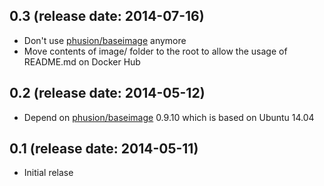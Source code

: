 ## 0.3 (release date: 2014-07-16)
  * Don't use [phusion/baseimage](https://index.docker.io/u/phusion/baseimage/) anymore
  * Move contents of image/ folder to the root to allow the usage of README.md on Docker Hub

## 0.2 (release date: 2014-05-12)
  * Depend on [phusion/baseimage](https://index.docker.io/u/phusion/baseimage/) 0.9.10 which is based on Ubuntu 14.04

## 0.1 (release date: 2014-05-11)
  * Initial relase
